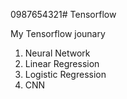 0987654321# Tensorflow

My Tensorflow jounary
  1. Neural Network
  2. Linear Regression
  3. Logistic Regression
  4. CNN
